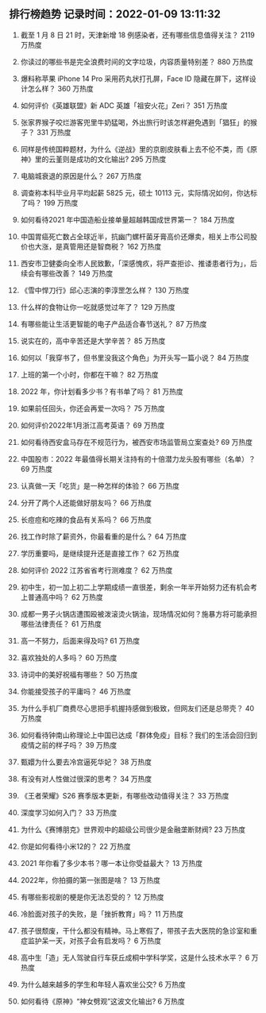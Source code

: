 
## 排行榜趋势 记录时间：2022-01-09 13:11:32
  
  1. 截至 1 月 8 日 21 时，天津新增 18 例感染者，还有哪些信息值得关注？ 2119 万热度
    
  2. 你读过的哪些书是完全浪费时间的文字垃圾，内容质量特别差？ 880 万热度
    
  3. 爆料称苹果 iPhone 14 Pro 采用药丸状打孔屏，Face ID 隐藏在屏下，这样设计怎么样？ 360 万热度
    
  4. 如何评价《英雄联盟》新 ADC 英雄「祖安火花」Zeri？ 351 万热度
    
  5. 张家界猴子咬烂游客兜里牛奶猛喝，外出旅行时该怎样避免遇到「猖狂」的猴子？ 331 万热度
    
  6. 同样是传统国粹题材，为什么《逆战》里的京剧皮肤看上去不伦不类，而《原神》里的云堇则是成功的文化输出? 295 万热度
    
  7. 电脑城衰退的原因是什么？ 267 万热度
    
  8. 调查称本科毕业月平均起薪 5825 元，硕士 10113 元，实际情况如何，你达标了吗？ 199 万热度
    
  9. 如何看待2021 年中国造船业接单量超越韩国成世界第一？ 184 万热度
    
  10. 中国胃癌死亡数占全球近半，抗幽门螺杆菌牙膏高价还爆卖，相关上市公司股价也大涨，是真管用还是智商税？ 162 万热度
    
  11. 西安市卫健委向全市人民致歉，「深感愧疚，将严查拒诊、推诿患者行为」，后续会有哪些改善？ 149 万热度
    
  12. 《雪中悍刀行》邱心志演的李淳罡怎么样？ 130 万热度
    
  13. 什么样的食物让你一吃就感觉过年了？ 129 万热度
    
  14. 有哪些能让生活更智能的电子产品适合春节送礼？ 87 万热度
    
  15. 说实在的，高中辛苦还是大学辛苦？ 85 万热度
    
  16. 如何以「我穿书了，但书里没我这个角色」为开头写一篇小说？ 84 万热度
    
  17. 上班的第一个小时，你都在干嘛？ 82 万热度
    
  18. 2022 年，你计划看多少书？有书单了吗？ 81 万热度
    
  19. 如果前任回头，你还会再爱一次吗？ 75 万热度
    
  20. 如何评价2022年1月浙江高考英语？ 69 万热度
    
  21. 如何看待西安盒马存在不规范行为，被西安市场监管局立案查处? 69 万热度
    
  22. 中国股市：2022 年最值得长期关注持有的十倍潜力龙头股有哪些（名单）？ 69 万热度
    
  23. 认真做一天「吃货」是一种怎样的体验？ 66 万热度
    
  24. 分开了两个人还能做好朋友吗？ 66 万热度
    
  25. 长痘痘和吃辣的食品有关系吗？ 66 万热度
    
  26. 找工作时除了薪资外，你最看重的是什么？ 64 万热度
    
  27. 学历重要吗，是继续提升还是直接工作？ 62 万热度
    
  28. 如何评价 2022 江苏省省考行测难度？ 62 万热度
    
  29. 初中生，初一加上初二上学期成绩一直很差，剩余一年半开始努力还有机会考上普通高中吗？ 62 万热度
    
  30. 成都一男子火锅店遭围殴被泼滚烫火锅油，现场情况如何？施暴方将可能承担哪些法律责任？ 61 万热度
    
  31. 高一不努力，后面来得及吗? 61 万热度
    
  32. 喜欢独处的人多吗？ 60 万热度
    
  33. 诗词中的美好祝福有哪些？ 50 万热度
    
  34. 你能接受孩子的平庸吗？ 46 万热度
    
  35. 为什么手机厂商费尽心思把手机握持感做到极致，但网友们还是总带壳？ 40 万热度
    
  36. 如何看待钟南山称理论上中国已达成「群体免疫」目标？我们的生活会回归到疫情之前的样子吗？ 39 万热度
    
  37. 甄嬛为什么要去冷宫逼死华妃？ 38 万热度
    
  38. 有没有对人性做过很深的思考？ 34 万热度
    
  39. 《王者荣耀》S26 赛季版本更新，有哪些改动值得关注？ 33 万热度
    
  40. 深度学习如何入门？ 33 万热度
    
  41. 为什么《赛博朋克》世界观中的超级公司很少是金融垄断财阀? 23 万热度
    
  42. 你是如何看待小米12的？ 22 万热度
    
  43. 2021 年你看了多少本书？哪一本让你受益最大？ 13 万热度
    
  44. 2022年，你拍摄的第一张图是啥？ 13 万热度
    
  45. 有哪些影视剧的梗是你无法忍受的？ 12 万热度
    
  46. 冷脸面对孩子的失败，是「挫折教育」吗？ 11 万热度
    
  47. 孩子很颓废，干什么都没有精神。马上寒假了，带孩子去大医院的急诊室和重症监护呆一天，对孩子会有启发吗？ 6 万热度
    
  48. 高中生「造」无人驾驶自行车获丘成桐中学科学奖，这是什么技术水平？ 6 万热度
    
  49. 为什么越来越多的学生和年轻人喜欢坐公交? 6 万热度
    
  50. 如何看待《原神》“神女劈观”这波文化输出? 6 万热度
    